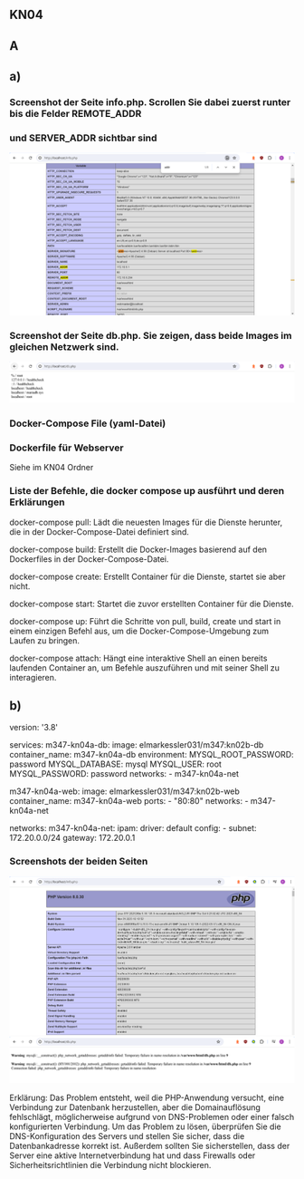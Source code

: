 ## KN04
## A
## a)
### Screenshot der Seite info.php. Scrollen Sie dabei zuerst runter bis die Felder REMOTE_ADDR
### und SERVER_ADDR sichtbar sind
![](/KN04Aa1.PNG "")

### Screenshot der Seite db.php. Sie zeigen, dass beide Images im gleichen Netzwerk sind.
![](/KN04Aa2.PNG "")

### Docker-Compose File (yaml-Datei)
### Dockerfile für Webserver
Siehe im KN04 Ordner

### Liste der Befehle, die docker compose up ausführt und deren Erklärungen

docker-compose pull: Lädt die neuesten Images für die Dienste herunter, die in der Docker-Compose-Datei definiert sind.

docker-compose build: Erstellt die Docker-Images basierend auf den Dockerfiles in der Docker-Compose-Datei.

docker-compose create: Erstellt Container für die Dienste, startet sie aber nicht.

docker-compose start: Startet die zuvor erstellten Container für die Dienste.

docker-compose up: Führt die Schritte von pull, build, create und start in einem einzigen Befehl aus, um die Docker-Compose-Umgebung zum Laufen zu bringen.

docker-compose attach: Hängt eine interaktive Shell an einen bereits laufenden Container an, um Befehle auszuführen und mit seiner Shell zu interagieren.

## b)
version: '3.8'

services:
  m347-kn04a-db:
    image: elmarkessler031/m347:kn02b-db
    container_name: m347-kn04a-db
    environment:
      MYSQL_ROOT_PASSWORD: password
      MYSQL_DATABASE: mysql
      MYSQL_USER: root
      MYSQL_PASSWORD: password
    networks:
      - m347-kn04a-net

  m347-kn04a-web:
    image: elmarkessler031/m347:kn02b-web
    container_name: m347-kn04a-web
    ports:
      - "80:80"
    networks:
      - m347-kn04a-net

networks:
  m347-kn04a-net:
    ipam:
      driver: default
      config:
        - subnet: 172.20.0.0/24
          gateway: 172.20.0.1
	  
### Screenshots der beiden Seiten
![](/KN04Ab1.PNG)
![](/KN04Ab2.PNG)

Erklärung:
Das Problem entsteht, weil die PHP-Anwendung versucht, eine Verbindung zur Datenbank herzustellen, aber die Domainauflösung fehlschlägt, möglicherweise aufgrund von DNS-Problemen oder einer falsch konfigurierten Verbindung. Um das Problem zu lösen, überprüfen Sie die DNS-Konfiguration des Servers und stellen Sie sicher, dass die Datenbankadresse korrekt ist. Außerdem sollten Sie sicherstellen, dass der Server eine aktive Internetverbindung hat und dass Firewalls oder Sicherheitsrichtlinien die Verbindung nicht blockieren.
